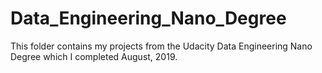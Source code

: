 # Data_Engineering_Nano_Degree
This folder contains my projects from the Udacity Data Engineering Nano Degree which I completed August, 2019.
